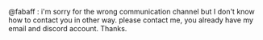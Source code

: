 @fabaff : i'm sorry for the wrong communication channel but I don't know how to contact you in other way.
please contact me, you already have my email and discord account. Thanks.
